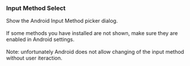 ### Input Method Select

Show the Android Input Method picker dialog.\
\
If some methods you have installed are not shown, make sure they are
enabled in Android settings.\
\
Note: unfortunately Android does not allow changing of the input method
without user iteraction.

